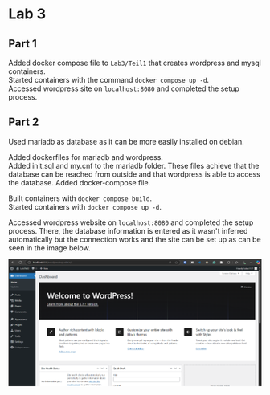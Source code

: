 # Lab 3

## Part 1

Added docker compose file to `Lab3/Teil1` that creates wordpress and mysql containers.  
Started containers with the command `docker compose up -d`.  
Accessed wordpress site on `localhost:8080` and completed the setup process.

## Part 2

Used mariadb as database as it can be more easily installed on debian.

Added dockerfiles for mariadb and wordpress.  
Added init.sql and my.cnf to the mariadb folder. These files achieve that the database can be reached from outside and that wordpress is able to access the database.
Added docker-compose file.

Built containers with `docker compose build`.  
Started containers with `docker compose up -d`.

Accessed wordpress website on `localhost:8080` and completed the setup process. There, the database information is entered as it wasn't inferred automatically but the connection works and the site can be set up as can be seen in the image below.

![Screenshot](../images/lab3/page2.png)